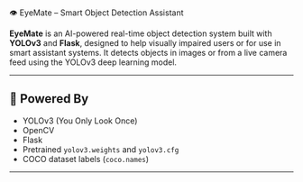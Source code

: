  👁️ EyeMate – Smart Object Detection Assistant

**EyeMate** is an AI-powered real-time object detection system built with **YOLOv3** and **Flask**, designed to help visually impaired users or for use in smart assistant systems. It detects objects in images or from a live camera feed using the YOLOv3 deep learning model.

---

## 🧠 Powered By

- YOLOv3 (You Only Look Once)
- OpenCV
- Flask
- Pretrained `yolov3.weights` and `yolov3.cfg`
- COCO dataset labels (`coco.names`)

---
